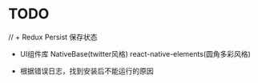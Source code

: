 # TODO

// + Redux Persist 保存状态 

+ UI组件库 NativeBase(twitter风格) react-native-elements(圆角多彩风格)

+ 根据错误日志，找到安装后不能运行的原因